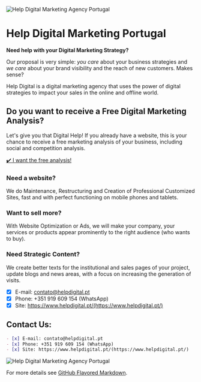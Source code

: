 ![Help Digital Marketing Agency Portugal](https://www.helpdigital.pt/wp-content/uploads/2020/01/Help-Agencia-Digital-Lisboa-2480px.png)
# Help Digital Marketing Portugal

**Need help with your Digital Marketing Strategy?**

Our proposal is very simple: _you care_ about your business strategies and _we care_ about your brand visibility and the reach of new customers. Makes sense?

Help Digital is a digital marketing agency that uses the power of digital strategies to impact your sales in the online and offline world.

## Do you want to receive a Free Digital Marketing Analysis?

Let's give you that Digital Help! If you already have a website, this is your chance to receive a free marketing analysis of your business, including social and competition analysis.

[✔️ I want the free analysis!](https://www.helpdigital.pt/analise-marketing-digital-gratuita/)

### Need a website?
We do Maintenance, Restructuring and Creation of Professional Customized Sites, fast and with perfect functioning on mobile phones and tablets.

### Want to sell more?
With Website Optimization or Ads, we will make your company, your services or products appear prominently to the right audience (who wants to buy).

### Need Strategic Content?
We create better texts for the institutional and sales pages of your project, update blogs and news areas, with a focus on increasing the generation of visits.

- [x] E-mail: contato@helpdigital.pt
- [x] Phone: +351 919 609 154 (WhatsApp)
- [x] Site: https://www.helpdigital.pt/(https://www.helpdigital.pt/)

## Contact Us:

```markdown
- [x] E-mail: contato@helpdigital.pt
- [x] Phone: +351 919 609 154 (WhatsApp)
- [x] Site: https://www.helpdigital.pt/(https://www.helpdigital.pt/)
```

![Help Digital Marketing Agency Portugal](https://multichannelmerchant.com/wp-content/uploads/2018/07/digitalmarketing850.jpg)

For more details see [GitHub Flavored Markdown](https://guides.github.com/features/mastering-markdown/).

